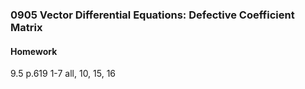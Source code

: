 ### 0905 Vector Differential Equations: Defective Coefficient Matrix

#### Homework
9.5 p.619 1-7 all, 10, 15, 16

